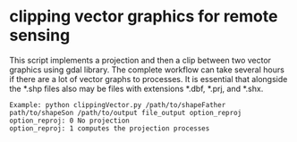 # clipping vector  graphics for remote sensing

This script implements a projection and then a clip 
	between two vector graphics using gdal library. 
	The complete workflow can take several hours
    if there are a lot of vector graphs to processes. 
 	It is essential that alongside the *.shp files 
 	also may be files with extensions *.dbf, *.prj, and *.shx. 

 	Example: python clippingVector.py /path/to/shapeFather path/to/shapeSon /path/to/output file_output option_reproj
    option_reproj: 0 No projection
    option_reproj: 1 computes the projection processes 
